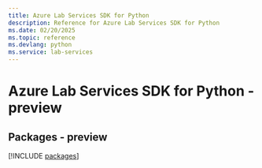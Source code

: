 ```yaml
---
title: Azure Lab Services SDK for Python
description: Reference for Azure Lab Services SDK for Python
ms.date: 02/20/2025
ms.topic: reference
ms.devlang: python
ms.service: lab-services
---
```

# Azure Lab Services SDK for Python - preview
## Packages - preview
[!INCLUDE [packages](lab-services-index.md)]